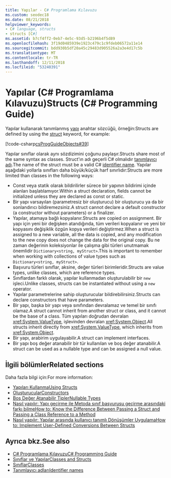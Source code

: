 ```yaml
---
title: Yapılar - C# Programlama Kılavuzu
ms.custom: seodec18
ms.date: 08/21/2018
helpviewer_keywords:
- C# language, structs
- structs [C#]
ms.assetid: b7cf4ff2-0eb7-4e5c-93d5-b2196b4f5d89
ms.openlocfilehash: 3f19d0485939e1923c479c1c9fdeb06572a11e14
ms.sourcegitcommit: bdd930b5df20a45c29483d905526a2a3e4d17c5b
ms.translationtype: MT
ms.contentlocale: tr-TR
ms.lasthandoff: 12/11/2018
ms.locfileid: "53240391"
---
```

# <a name="structs-c-programming-guide"></a><span data-ttu-id="9606d-102">Yapılar (C# Programlama Kılavuzu)</span><span class="sxs-lookup"><span data-stu-id="9606d-102">Structs (C# Programming Guide)</span></span>

<span data-ttu-id="9606d-103">Yapılar kullanarak tanımlanmış [yapı](../../language-reference/keywords/struct.md) anahtar sözcüğü, örneğin:</span><span class="sxs-lookup"><span data-stu-id="9606d-103">Structs are defined by using the [struct](../../language-reference/keywords/struct.md) keyword, for example:</span></span>  
  
[!code-csharp[csProgGuideObjects#39](./codesnippet/CSharp/structs_1.cs)]  
  
<span data-ttu-id="9606d-104">Yapılar sınıflar olarak aynı sözdizimini çoğunu paylaşır.</span><span class="sxs-lookup"><span data-stu-id="9606d-104">Structs share most of the same syntax as classes.</span></span> <span data-ttu-id="9606d-105">Struct'ın adı geçerli C# olmalıdır [tanımlayıcı adı](../inside-a-program/identifier-names.md).</span><span class="sxs-lookup"><span data-stu-id="9606d-105">The name of the struct must be a valid C# [identifier name](../inside-a-program/identifier-names.md).</span></span> <span data-ttu-id="9606d-106">Yapılar aşağıdaki yollarla sınıfları daha büyük/küçük harf sınırlıdır:</span><span class="sxs-lookup"><span data-stu-id="9606d-106">Structs are more limited than classes in the following ways:</span></span>  
  
- <span data-ttu-id="9606d-107">Const veya statik olarak bildirilirler sürece bir yapının bildirimi içinde alanları başlatılamıyor.</span><span class="sxs-lookup"><span data-stu-id="9606d-107">Within a struct declaration, fields cannot be initialized unless they are declared as const or static.</span></span>  
- <span data-ttu-id="9606d-108">Bir yapı varsayılan (parametresiz bir oluşturucu) bir oluşturucu ya da bir sonlandırıcı bildiremezsiniz.</span><span class="sxs-lookup"><span data-stu-id="9606d-108">A struct cannot declare a default constructor (a constructor without parameters) or a finalizer.</span></span>  
- <span data-ttu-id="9606d-109">Yapılar, atamaya bağlı kopyalanır.</span><span class="sxs-lookup"><span data-stu-id="9606d-109">Structs are copied on assignment.</span></span> <span data-ttu-id="9606d-110">Bir yapı için yeni bir değişken atandığında, tüm verileri kopyalanır ve yeni bir kopyasını değişiklik özgün kopya verileri değiştirmez.</span><span class="sxs-lookup"><span data-stu-id="9606d-110">When a struct is assigned to a new variable, all the data is copied, and any modification to the new copy does not change the data for the original copy.</span></span> <span data-ttu-id="9606d-111">Bu ne zaman değerinin koleksiyonlar ile çalışma gibi türleri unutmamak önemlidir `Dictionary<string, myStruct>`.</span><span class="sxs-lookup"><span data-stu-id="9606d-111">This is important to remember when working with collections of value types such as `Dictionary<string, myStruct>`.</span></span>  
- <span data-ttu-id="9606d-112">Başvuru türleri sınıflar, aksine, değer türleri birimleridir.</span><span class="sxs-lookup"><span data-stu-id="9606d-112">Structs are value types, unlike classes, which are reference types.</span></span>  
- <span data-ttu-id="9606d-113">Sınıflardan farklı olarak, yapılar kullanmadan oluşturulabilir bir `new` işleci.</span><span class="sxs-lookup"><span data-stu-id="9606d-113">Unlike classes, structs can be instantiated without using a `new` operator.</span></span>  
- <span data-ttu-id="9606d-114">Yapılar parametrelerine sahip oluşturucular bildirebilirsiniz.</span><span class="sxs-lookup"><span data-stu-id="9606d-114">Structs can declare constructors that have parameters.</span></span> 
- <span data-ttu-id="9606d-115">Bir yapı, başka bir yapı veya sınıfından devralamaz ve temel bir sınıfı olamaz.</span><span class="sxs-lookup"><span data-stu-id="9606d-115">A struct cannot inherit from another struct or class, and it cannot be the base of a class.</span></span> <span data-ttu-id="9606d-116">Tüm yapıları doğrudan devralan <xref:System.ValueType>, işlevinden devralan <xref:System.Object>.</span><span class="sxs-lookup"><span data-stu-id="9606d-116">All structs inherit directly from <xref:System.ValueType>, which inherits from <xref:System.Object>.</span></span>  
- <span data-ttu-id="9606d-117">Bir yapı, arabirim uygulayabilir.</span><span class="sxs-lookup"><span data-stu-id="9606d-117">A struct can implement interfaces.</span></span>  
- <span data-ttu-id="9606d-118">Bir yapı boş değer atanabilir bir tür kullanılan ve boş değer atanabilir.</span><span class="sxs-lookup"><span data-stu-id="9606d-118">A struct can be used as a nullable type and can be assigned a null value.</span></span>  
  
## <a name="related-sections"></a><span data-ttu-id="9606d-119">İlgili bölümler</span><span class="sxs-lookup"><span data-stu-id="9606d-119">Related sections</span></span>  

<span data-ttu-id="9606d-120">Daha fazla bilgi için:</span><span class="sxs-lookup"><span data-stu-id="9606d-120">For more information:</span></span>  
  
- [<span data-ttu-id="9606d-121">Yapıları Kullanma</span><span class="sxs-lookup"><span data-stu-id="9606d-121">Using Structs</span></span>](using-structs.md)
- [<span data-ttu-id="9606d-122">Oluşturucular</span><span class="sxs-lookup"><span data-stu-id="9606d-122">Constructors</span></span>](constructors.md)
- [<span data-ttu-id="9606d-123">Boş Değer Atanabilir Tipler</span><span class="sxs-lookup"><span data-stu-id="9606d-123">Nullable Types</span></span>](../nullable-types/index.md)
- [<span data-ttu-id="9606d-124">Nasıl yapılır: Yapı geçirme ile Metoda sınıf başvurusu geçirme arasındaki farkı bilme</span><span class="sxs-lookup"><span data-stu-id="9606d-124">How to: Know the Difference Between Passing a Struct and Passing a Class Reference to a Method</span></span>](how-to-know-the-difference-passing-a-struct-and-passing-a-class-to-a-method.md)
- [<span data-ttu-id="9606d-125">Nasıl yapılır: Yapılar arasında kullanıcı tanımlı Dönüşümler Uygulama</span><span class="sxs-lookup"><span data-stu-id="9606d-125">How to: Implement User-Defined Conversions Between Structs</span></span>](../statements-expressions-operators/how-to-implement-user-defined-conversions-between-structs.md)

## <a name="see-also"></a><span data-ttu-id="9606d-126">Ayrıca bkz.</span><span class="sxs-lookup"><span data-stu-id="9606d-126">See also</span></span>

- [<span data-ttu-id="9606d-127">C# Programlama Kılavuzu</span><span class="sxs-lookup"><span data-stu-id="9606d-127">C# Programming Guide</span></span>](../index.md)
- [<span data-ttu-id="9606d-128">Sınıflar ve Yapılar</span><span class="sxs-lookup"><span data-stu-id="9606d-128">Classes and Structs</span></span>](index.md)
- [<span data-ttu-id="9606d-129">Sınıflar</span><span class="sxs-lookup"><span data-stu-id="9606d-129">Classes</span></span>](classes.md)
- [<span data-ttu-id="9606d-130">Tanımlayıcı adları</span><span class="sxs-lookup"><span data-stu-id="9606d-130">Identifier names</span></span>](../inside-a-program/identifier-names.md)
